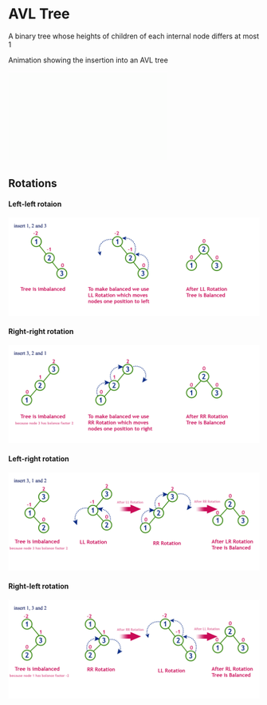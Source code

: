 # AVL Tree

A binary tree whose heights of children of each internal node differs at most 1



Animation showing the insertion into an AVL tree

![](../../../common/AVL-animation.gif)

## Rotations

#### Left-left rotaion

![AVL-LL](../../../common/AVL-LL.png)

#### Right-right rotation

![ALV-RR](../../../common/AVL-RR.png)

#### Left-right rotation

![AVL-LR](../../../common/AVL-LR.png)

#### Right-left rotation

![AVL-RL](../../../common/AVL-RL.png)